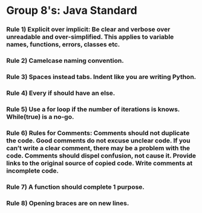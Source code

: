 # Group 8's: Java Standard

### Rule 1) Explicit over implicit: Be clear and verbose over unreadable and over-simplified. This applies to variable names, functions, errors, classes etc.
### Rule 2) Camelcase naming convention.
### Rule 3) Spaces instead tabs. Indent like you are writing Python.
### Rule 4) Every if should have an else.
### Rule 5) Use a for loop if the number of iterations is knows. While(true) is a no-go.
### Rule 6) Rules for Comments: Comments should not duplicate the code. Good comments do not excuse unclear code.  If you can’t write a clear comment, there may be a problem with the code.  Comments should dispel confusion, not cause it. Provide links to the original source of copied code. Write comments at incomplete code.
### Rule 7) A function should complete 1 purpose.
### Rule 8) Opening braces are on new lines.
